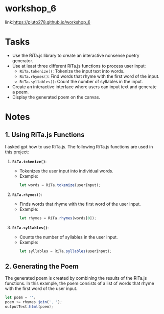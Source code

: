 # workshop_6

link:https://pluto278.github.io/workshop_6

# Tasks

- Use the RiTa.js library to create an interactive nonsense poetry generator.
- Use at least three different RiTa.js functions to process user input:
  - `RiTa.tokenize()`: Tokenize the input text into words.
  - `RiTa.rhymes()`: Find words that rhyme with the first word of the input.
  - `RiTa.syllables()`: Count the number of syllables in the input.
- Create an interactive interface where users can input text and generate a poem.
- Display the generated poem on the canvas.

# Notes

## 1. Using RiTa.js Functions

I asked gpt how to use RiTa.js.
The following RiTa.js functions are used in this project:

1. **`RiTa.tokenize()`**:
   - Tokenizes the user input into individual words.
   - Example:
     ```javascript
     let words = RiTa.tokenize(userInput);
     ```

2. **`RiTa.rhymes()`**:
   - Finds words that rhyme with the first word of the user input.
   - Example:
     ```javascript
     let rhymes = RiTa.rhymes(words[0]);
     ```

3. **`RiTa.syllables()`**:
   - Counts the number of syllables in the user input.
   - Example:
     ```javascript
     let syllables = RiTa.syllables(userInput);
     ```

## 2. Generating the Poem

The generated poem is created by combining the results of the RiTa.js functions. In this example, the poem consists of a list of words that rhyme with the first word of the user input.

```javascript
let poem = '';
poem += rhymes.join(', ');
outputText.html(poem);
```
